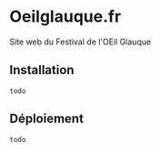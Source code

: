 # Oeilglauque.fr

Site web du Festival de l'OEil Glauque

## Installation

`todo`

## Déploiement

`todo`
